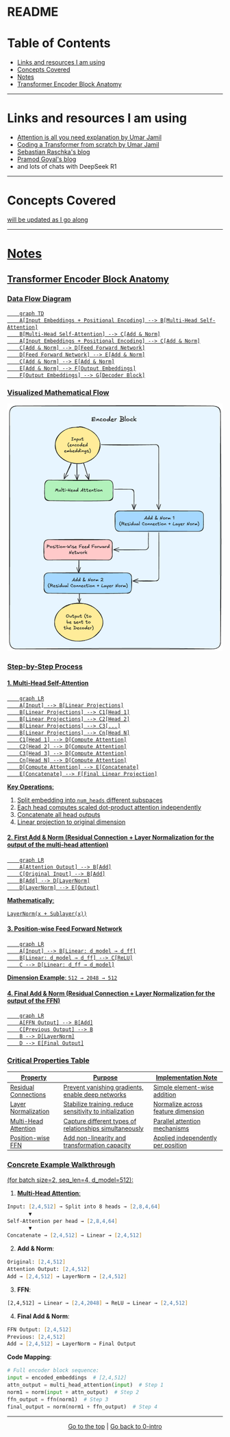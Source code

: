 # README

# Table of Contents

- [Links and resources I am using](#links-and-resources-i-am-using)
- [Concepts Covered](#concepts-covered)
- [Notes](#notes)
- [Transformer Encoder Block Anatomy](#transformer-encoder-block-anatomy)

---

# Links and resources I am using <a href ='#links-and-resources-i-am-using'>

- [Attention is all you need explanation by Umar Jamil](https://www.youtube.com/watch?v=bCz4OMemCcA&t=1500s)
- [Coding a Transformer from scratch by Umar Jamil](https://www.youtube.com/watch?v=ISNdQcPhsts)
- [Sebastian Raschka's blog](https://magazine.sebastianraschka.com/p/understanding-and-coding-self-attention)
- [Pramod Goyal's blog](https://goyalpramod.github.io/blogs/Transformers_laid_out/)
- and lots of chats with DeepSeek R1

---

# Concepts Covered <a href ='#concepts-covered'>

will be updated as I go along

---

# Notes <a href ='#notes'>

## Transformer Encoder Block Anatomy <a href ='#transformer-encoder-block-anatomy'>

### Data Flow Diagram

```mermaid
    graph TD
    A[Input Embeddings + Positional Encoding] --> B[Multi-Head Self-Attention]
    B[Multi-Head Self-Attention] --> C[Add & Norm]
    A[Input Embeddings + Positional Encoding] --> C[Add & Norm]
    C[Add & Norm] --> D[Feed Forward Network]
    D[Feed Forward Network] --> E[Add & Norm]
    C[Add & Norm] --> E[Add & Norm]
    E[Add & Norm] --> F[Output Embeddings]
    F[Output Embeddings] --> G[Decoder Block]
```

### Visualized Mathematical Flow

<img src="../assets/encoder-flow-diagram.png" alt="Transformer Encoder Block" width="600">


### Step-by-Step Process

#### 1. Multi-Head Self-Attention

```mermaid
    graph LR
    A[Input] --> B[Linear Projections]
    B[Linear Projections] --> C1[Head 1]
    B[Linear Projections] --> C2[Head 2]
    B[Linear Projections] --> C3[...]
    B[Linear Projections] --> Cn[Head N]
    C1[Head 1] --> D[Compute Attention]
    C2[Head 2] --> D[Compute Attention]
    C3[Head 3] --> D[Compute Attention]
    Cn[Head N] --> D[Compute Attention]
    D[Compute Attention] --> E[Concatenate]
    E[Concatenate] --> F[Final Linear Projection]
```

**Key Operations**:
1. Split embedding into `num_heads` different subspaces
2. Each head computes scaled dot-product attention independently
3. Concatenate all head outputs
4. Linear projection to original dimension

#### 2. First Add & Norm (Residual Connection + Layer Normalization for the output of the multi-head attention)

```mermaid
    graph LR
    A[Attention Output] --> B[Add]
    C[Original Input] --> B[Add]
    B[Add] --> D[LayerNorm]
    D[LayerNorm] --> E[Output]
```

**Mathematically**:
```
LayerNorm(x + Sublayer(x))
```

#### 3. Position-wise Feed Forward Network

```mermaid
    graph LR
    A[Input] --> B[Linear: d_model → d_ff]
    B[Linear: d_model → d_ff] --> C[ReLU]
    C --> D[Linear: d_ff → d_model]
```

**Dimension Example**:
`512 → 2048 → 512`

#### 4. Final Add & Norm (Residual Connection + Layer Normalization for the output of the FFN)

```mermaid
    graph LR
    A[FFN Output] --> B[Add]
    C[Previous Output] --> B
    B --> D[LayerNorm]
    D --> E[Final Output]
```

### Critical Properties Table

| Property | Purpose | Implementation Note |
|----------|---------|---------------------|
| Residual Connections | Prevent vanishing gradients, enable deep networks | Simple element-wise addition |
| Layer Normalization | Stabilize training, reduce sensitivity to initialization | Normalize across feature dimension |
| Multi-Head Attention | Capture different types of relationships simultaneously | Parallel attention mechanisms |
| Position-wise FFN | Add non-linearity and transformation capacity | Applied independently per position |

### Concrete Example Walkthrough

(for batch size=2, seq_len=4, d_model=512):

1. **Multi-Head Attention**:
```zsh
Input: [2,4,512] → Split into 8 heads → [2,8,4,64]
       ▼
Self-Attention per head → [2,8,4,64]
       ▼
Concatenate → [2,4,512] → Linear → [2,4,512]
```

2. **Add & Norm**:
```zsh
Original: [2,4,512]  
Attention Output: [2,4,512]
Add → [2,4,512] → LayerNorm → [2,4,512]
```

3. **FFN**:
```zsh
[2,4,512] → Linear → [2,4,2048] → ReLU → Linear → [2,4,512]
```

4. **Final Add & Norm**:
```zsh
FFN Output: [2,4,512]  
Previous: [2,4,512]
Add → [2,4,512] → LayerNorm → Final Output
```

**Code Mapping**:
```python
# Full encoder block sequence:
input = encoded_embeddings  # [2,4,512]
attn_output = multi_head_attention(input)  # Step 1
norm1 = norm(input + attn_output)  # Step 2
ffn_output = ffn(norm1)  # Step 3
final_output = norm(norm1 + ffn_output)  # Step 4
```

---

<p align="center">
    <a href="#table-of-contents">Go to the top</a> | <a href="../0-intro/README.md">Go back to 0-intro</a>
</p>